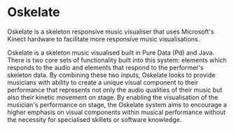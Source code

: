 Oskelate
========

Oskelate is a skeleton responsive music visualiser that uses Microsoft's Kinect hardware to facilitate more responsive music visualisations.

Oskelate is a skeleton music visualised built in Pure Data (Pd) and Java. There is two core sets of functionality built into this system: elements which responds to the audio and elements that respond to the performer's skeleton data. By combining these two inputs, Oskelate looks to provide musicians with ability to create a unique visual component to their performance that represents not only the audio qualities of their music but also their kinetic movement on stage. By enabling the visualisation of the musician's performance on stage, the Oskelate system aims to encourage a higher emphasis on visual components within musical performance without the necessity for specialised skillets or software knowledge.
